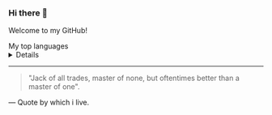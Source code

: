 ### Hi there 👋 

Welcome to my GitHub!
 
  <summary>My top languages</summary>
  <details>

| Rank | Languages |
|-----:|-----------|
|     1| Javascript|
|     2| APEX      |
|     3| SQL       |

</details>

---
> "Jack of all trades, master of none, but oftentimes better than a master of one".

— Quote by which i live.
 

<!--
**LuMontiL/LuMontiL** is a ✨ _special_ ✨ repository because its `README.md` (this file) appears on your GitHub profile.

Here are some ideas to get you started:

- 🔭 I’m currently working on ...
- 🌱 I’m currently learning ...
- 👯 I’m looking to collaborate on ...
- 🤔 I’m looking for help with ...
- 💬 Ask me about ...
- 📫 How to reach me: ...
- 😄 Pronouns: ...
- ⚡ Fun fact: ...
-->
